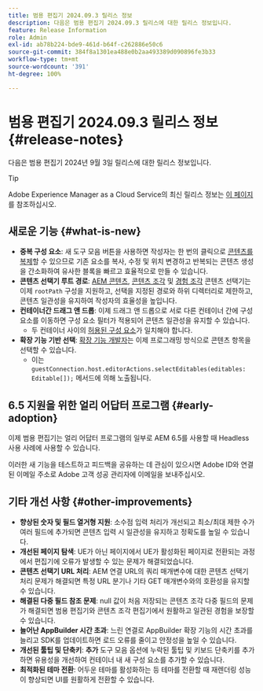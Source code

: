 ```yaml
---
title: 범용 편집기 2024.09.3 릴리스 정보
description: 다음은 범용 편집기 2024.09.3 릴리스에 대한 릴리스 정보입니다.
feature: Release Information
role: Admin
exl-id: ab78b224-bde9-461d-b64f-c262886e50c6
source-git-commit: 384f8a1301ea488e0b2aa493389d090896fe3b33
workflow-type: tm+mt
source-wordcount: '391'
ht-degree: 100%

---
```


# 범용 편집기 2024.09.3 릴리스 정보 {#release-notes}

다음은 범용 편집기 2024년 9월 3일 릴리스에 대한 릴리스 정보입니다.

>[!TIP]
>
>Adobe Experience Manager as a Cloud Service의 최신 릴리스 정보는 [이 페이지](/help/release-notes/release-notes-cloud/release-notes-current.md)를 참조하십시오.

## 새로운 기능 {#what-is-new}

* **중복 구성 요소**: 새 도구 모음 버튼을 사용하면 작성자는 한 번의 클릭으로 [콘텐츠를 복제](/help/sites-cloud/authoring/universal-editor/authoring.md#duplicating-components)할 수 있으므로 기존 요소를 복사, 수정 및 위치 변경하고 반복되는 콘텐츠 생성을 간소화하여 유사한 블록을 빠르고 효율적으로 만들 수 있습니다.
* **콘텐츠 선택기 루트 경로**: [AEM 콘텐츠](/help/implementing/universal-editor/field-types.md#aem-content), [콘텐츠 조각](/help/implementing/universal-editor/field-types.md#content-fragment) 및 [경험 조각](/help/implementing/universal-editor/field-types.md#experience-fragment) 콘텐츠 선택기는 이제 `rootPath` 구성을 지원하고, 선택을 지정된 경로와 하위 디렉터리로 제한하고, 콘텐츠 일관성을 유지하여 작성자의 효율성을 높입니다.
* **컨테이너간 드래그 앤 드롭**: 이제 드래그 앤 드롭으로 서로 다른 컨테이너 간에 구성 요소를 이동하면 구성 요소 필터가 적용되어 콘텐츠 일관성을 유지할 수 있습니다.
   * 두 컨테이너 사이의 [허용된 구성 요소](/help/implementing/universal-editor/filtering.md)가 일치해야 합니다.
* **확장 기능 기반 선택**: [확장 기능 개발자](/help/implementing/universal-editor/customizing.md#extending)는 이제 프로그래밍 방식으로 콘텐츠 항목을 선택할 수 있습니다.
   * 이는 `guestConnection.host.editorActions.selectEditables(editables: Editable[]);` 메서드에 의해 노출됩니다.

## 6.5 지원을 위한 얼리 어답터 프로그램 {#early-adoption}

이제 범용 편집기는 얼리 어답터 프로그램의 일부로 AEM 6.5를 사용할 때 Headless 사용 사례에 사용할 수 있습니다.

이러한 새 기능을 테스트하고 피드백을 공유하는 데 관심이 있으시면 Adobe ID와 연결된 이메일 주소로 Adobe 고객 성공 관리자에 이메일을 보내주십시오.

## 기타 개선 사항 {#other-improvements}

* **향상된 숫자 및 필드 열거형 지원**: 소수점 입력 처리가 개선되고 최소/최대 제한 수가 여러 필드에 추가되면 콘텐츠 입력 시 일관성을 유지하고 정확도를 높일 수 있습니다.
* **개선된 페이지 탐색**: UE가 아닌 페이지에서 UE가 활성화된 페이지로 전환되는 과정에서 편집기에 오류가 발생할 수 있는 문제가 해결되었습니다.
* **콘텐츠 선택기 URL 처리**: AEM 연결 URL의 쿼리 매개변수에 대한 콘텐츠 선택기 처리 문제가 해결되면 특정 URL 분기나 기타 GET 매개변수와의 호환성을 유지할 수 있습니다.
* **해결된 다중 필드 참조 문제**: null 값이 처음 저장되는 콘텐츠 조각 다중 필드의 문제가 해결되면 범용 편집기와 콘텐츠 조각 편집기에서 원활하고 일관된 경험을 보장할 수 있습니다.
* **늘어난 AppBuilder 시간 초과**: 느린 연결로 AppBuilder 확장 기능의 시간 초과를 늘리고 SDK를 업데이트하면 로드 오류를 줄이고 안정성을 높일 수 있습니다.
* **개선된 툴팁 및 단축키**: **추가** 도구 모음 옵션에 누락된 툴팁 및 키보드 단축키를 추가하면 유용성을 개선하여 컨테이너 내 새 구성 요소를 추가할 수 있습니다.
* **최적화된 테마 전환**: 어두운 테마를 활성화하는 등 테마를 전환할 때 재렌더링 성능이 향상되면 UI를 원활하게 전환할 수 있습니다.
